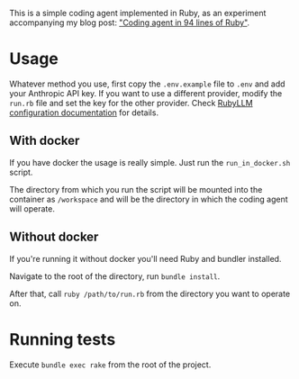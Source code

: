 This is a simple coding agent implemented in Ruby, as an experiment accompanying my blog post: ["Coding agent in 94 lines of Ruby"](https://radanskoric.com/articles/coding-agent-in-ruby).

# Usage

Whatever method you use, first copy the `.env.example` file to `.env` and add your Anthropic API key. If you want to use a different provider, modify the `run.rb` file and set the key for the other provider. Check [RubyLLM configuration documentation](https://rubyllm.com/configuration) for details.

## With docker

If you have docker the usage is really simple. Just run the `run_in_docker.sh` script.

The directory from which you run the script will be mounted into the container as `/workspace` and will be the directory in which the coding agent will operate.

## Without docker

If you're running it without docker you'll need Ruby and bundler installed.

Navigate to the root of the directory, run `bundle install`.

After that, call `ruby /path/to/run.rb` from the directory you want to operate on.

# Running tests

Execute `bundle exec rake` from the root of the project.
